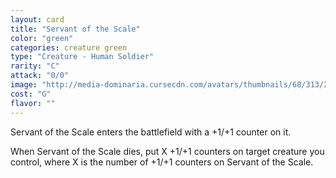 ```yaml
---
layout: card
title: "Servant of the Scale"
color: "green"
categories: creature green
type: "Creature - Human Soldier"
rarity: "C"
attack: "0/0"
image: "http://media-dominaria.cursecdn.com/avatars/thumbnails/68/313/200/283/635618392928058530.png"
cost: "G"
flavor: ""
---
```


Servant of the Scale enters the battlefield with a +1/+1 counter on it.

When Servant of the Scale dies, put X +1/+1 counters on target creature you control, where X is the number of +1/+1 counters on Servant of the Scale.
